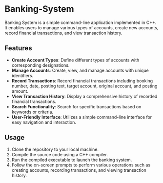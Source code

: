 # Banking-System

Banking System is a simple command-line application implemented in C++. It enables users to manage various types of accounts, create new accounts, record financial transactions, and view transaction history.

## Features

- **Create Account Types**: Define different types of accounts with corresponding designations.
- **Manage Accounts**: Create, view, and manage accounts with unique identifiers.
- **Record Transactions**: Record financial transactions including booking number, date, posting text, target account, original account, and posting amount.
- **View Transaction History**: Display a comprehensive history of recorded financial transactions.
- **Search Functionality**: Search for specific transactions based on keywords or criteria.
- **User-Friendly Interface**: Utilizes a simple command-line interface for easy navigation and interaction.

## Usage

1. Clone the repository to your local machine.
2. Compile the source code using a C++ compiler.
3. Run the compiled executable to launch the banking system.
4. Follow the on-screen prompts to perform various operations such as creating accounts, recording transactions, and viewing transaction history.
